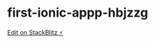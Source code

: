 # first-ionic-appp-hbjzzg

[Edit on StackBlitz ⚡️](https://stackblitz.com/edit/first-ionic-appp-hbjzzg)